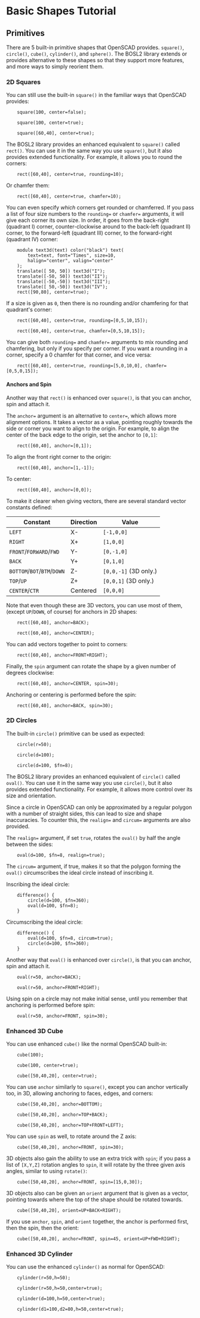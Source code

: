 # Basic Shapes Tutorial

## Primitives
There are 5 built-in primitive shapes that OpenSCAD provides.
`square()`, `circle()`, `cube()`, `cylinder()`, and `sphere()`.
The BOSL2 library extends or provides alternative to these shapes so
that they support more features, and more ways to simply reorient them.

### 2D Squares
You can still use the built-in `square()` in the familiar ways that OpenSCAD provides:

```openscad-2D
    square(100, center=false);
```

```openscad-2D
    square(100, center=true);
```

```openscad-2D
    square([60,40], center=true);
```

The BOSL2 library provides an enhanced equivalent to `square()` called `rect()`.
You can use it in the same way you use `square()`, but it also provides
extended functionality. For example, it allows you to round the corners:

```openscad-2D
    rect([60,40], center=true, rounding=10);
```

Or chamfer them:

```openscad-2D
    rect([60,40], center=true, chamfer=10);
```

You can even specify *which* corners get rounded or chamferred.  If you pass a
list of four size numbers to the `rounding=` or `chamfer=` arguments, it will
give each corner its own size.  In order, it goes from the back-right (quadrant I)
corner, counter-clockwise around to the back-left (quadrant II) corner, to the
forward-left (quadrant III) corner, to the forward-right (quadrant IV) corner:

```openscad-2DImgOnly
    module text3d(text) color("black") text(
        text=text, font="Times", size=10,
        halign="center", valign="center"
    );
    translate([ 50, 50]) text3d("I");
    translate([-50, 50]) text3d("II");
    translate([-50,-50]) text3d("III");
    translate([ 50,-50]) text3d("IV");
    rect([90,80], center=true);
```

If a size is given as `0`, then there is no rounding and/or chamfering for
that quadrant's corner:

```openscad-2D
    rect([60,40], center=true, rounding=[0,5,10,15]);
```

```openscad-2D
    rect([60,40], center=true, chamfer=[0,5,10,15]);
```

You can give both `rounding=` and `chamfer=` arguments to mix rounding and
chamfering, but only if you specify per corner.  If you want a rounding in
a corner, specify a 0 chamfer for that corner, and vice versa:

```openscad-2D
    rect([60,40], center=true, rounding=[5,0,10,0], chamfer=[0,5,0,15]);
```

#### Anchors and Spin
Another way that `rect()` is enhanced over `square()`, is that you can anchor,
spin and attach it.

The `anchor=` argument is an alternative to `center=`, which allows more
alignment options.  It takes a vector as a value, pointing roughly towards
the side or corner you want to align to the origin.  For example, to align
the center of the back edge to the origin, set the anchor to `[0,1]`:

```openscad-2D
    rect([60,40], anchor=[0,1]);
```

To align the front right corner to the origin:

```openscad-2D
    rect([60,40], anchor=[1,-1]);
```

To center:

```openscad-2D
    rect([60,40], anchor=[0,0]);
```

To make it clearer when giving vectors, there are several standard vector
constants defined:

Constant | Direction | Value
-------- | --------- | -----------
`LEFT`   | X-        | `[-1,0,0]`
`RIGHT`  | X+        | `[1,0,0]`
`FRONT`/`FORWARD`/`FWD` | Y- | `[0,-1,0]`
`BACK`   | Y+        | `[0,1,0]`
`BOTTOM`/`BOT`/`BTM`/`DOWN` | Z- | `[0,0,-1]` (3D only.)
`TOP`/`UP` | Z+      | `[0,0,1]` (3D only.)
`CENTER`/`CTR` | Centered | `[0,0,0]`

Note that even though these are 3D vectors, you can use most of them,
(except `UP`/`DOWN`, of course) for anchors in 2D shapes:

```openscad-2D
    rect([60,40], anchor=BACK);
```

```openscad-2D
    rect([60,40], anchor=CENTER);
```

You can add vectors together to point to corners:

```openscad-2D
    rect([60,40], anchor=FRONT+RIGHT);
```

Finally, the `spin` argument can rotate the shape by a given number of degrees
clockwise:

```openscad-2D
    rect([60,40], anchor=CENTER, spin=30);
```

Anchoring or centering is performed before the spin:

```openscad-2D
    rect([60,40], anchor=BACK, spin=30);
```

### 2D Circles
The built-in `circle()` primitive can be used as expected:

```openscad-2D
    circle(r=50);
```

```openscad-2D
    circle(d=100);
```

```openscad-2D
    circle(d=100, $fn=8);
```

The BOSL2 library provides an enhanced equivalent of `circle()` called `oval()`.
You can use it in the same way you use `circle()`, but it also provides
extended functionality. For example, it allows more control over its size and
orientation.

Since a circle in OpenSCAD can only be approximated by a regular polygon with
a number of straight sides, this can lead to size and shape inaccuracies.
To counter this, the `realign=` and `circum=` arguments are also provided.

The `realign=` argument, if set `true`, rotates the `oval()` by half the angle
between the sides:

```openscad-2D
    oval(d=100, $fn=8, realign=true);
```

The `circum=` argument, if true, makes it so that the polygon forming the
`oval()` circumscribes the ideal circle instead of inscribing it.

Inscribing the ideal circle:

```openscad-2D
    difference() {
        circle(d=100, $fn=360);
        oval(d=100, $fn=8);
    }
```

Circumscribing the ideal circle:

```openscad-2D
    difference() {
        oval(d=100, $fn=8, circum=true);
        circle(d=100, $fn=360);
    }
```

Another way that `oval()` is enhanced over `circle()`, is that you can anchor,
spin and attach it.

```openscad-2D
    oval(r=50, anchor=BACK);
```

```openscad-2D
    oval(r=50, anchor=FRONT+RIGHT);
```

Using spin on a circle may not make initial sense, until you remember that
anchoring is performed before spin:

```openscad-2D
    oval(r=50, anchor=FRONT, spin=30);
```

### Enhanced 3D Cube
You can use enhanced `cube()` like the normal OpenSCAD built-in:

```openscad-3D
    cube(100);
```

```openscad-3D
    cube(100, center=true);
```

```openscad-3D
    cube([50,40,20], center=true);
```

You can use `anchor` similarly to `square()`, except you can anchor vertically
too, in 3D, allowing anchoring to faces, edges, and corners:

```openscad-3D
    cube([50,40,20], anchor=BOTTOM);
```

```openscad-3D
    cube([50,40,20], anchor=TOP+BACK);
```

```openscad-3D
    cube([50,40,20], anchor=TOP+FRONT+LEFT);
```

You can use `spin` as well, to rotate around the Z axis:

```openscad-3D
    cube([50,40,20], anchor=FRONT, spin=30);
```

3D objects also gain the ability to use an extra trick with `spin`;
if you pass a list of `[X,Y,Z]` rotation angles to `spin`, it will
rotate by the three given axis angles, similar to using `rotate()`:

```openscad-3D
    cube([50,40,20], anchor=FRONT, spin=[15,0,30]);
```

3D objects also can be given an `orient` argument that is given as a vector,
pointing towards where the top of the shape should be rotated towards.

```openscad-3D
    cube([50,40,20], orient=UP+BACK+RIGHT);
```

If you use `anchor`, `spin`, and `orient` together, the anchor is performed
first, then the spin, then the orient:

```openscad-3D
    cube([50,40,20], anchor=FRONT, spin=45, orient=UP+FWD+RIGHT);
```

### Enhanced 3D Cylinder
You can use the enhanced `cylinder()` as normal for OpenSCAD:

```openscad-3D
    cylinder(r=50,h=50);
```

```openscad-3D
    cylinder(r=50,h=50,center=true);
```

```openscad-3D
    cylinder(d=100,h=50,center=true);
```

```openscad-3D
    cylinder(d1=100,d2=80,h=50,center=true);
```

